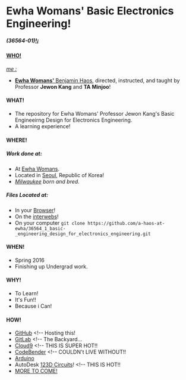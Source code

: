 # Ewha Womans' Basic Electronics Engineering!

<html><div><p><h5>(36564-01)<a href="https://a-haos-at-ewha.github.io/36564_1_basic-_engineering_design_for_electronics_engineering/index.html" target="_blank">!&iexcl;</h5></p></div></html>

#### WHO!

*me :*

* **Ewha Womans'** [Benjamin Haos](http://koreahaos.github.io/), directed, instructed, and taught by Professor **Jewon Kang** and **TA Minjoo**!

#### WHAT!

* The repository for Ewha Womans' Professor Jewon Kang's Basic Engineeirng Design for Electronics Engineering.
* A learning experience!

#### WHERE!

##### Work done at:

* At [Ewha Womans](http://www.ewha.ac.kr/).
* Located in [Seoul](https://gist.github.com/anonymous/a43f407eca47d0a6c292a6512bfdf1a8), Republic of Korea!
* *[Milwaukee](https://gist.github.com/65bda82c4b2307c5c5e8533080044d36) born and bred.*

##### Files Located at:

* In your [Browser](https://a-haos-at-ewha.github.io/36564_1_basic-_engineering_design_for_electronics_engineering/)!
* On the [interwebs](https://github.com/a-haos-at-ewha/36564_1_basic-_engineering_design_for_electronics_engineering)!
* On your computer ```git clone https://github.com/a-haos-at-ewha/36564_1_basic-_engineering_design_for_electronics_engineering.git```

#### WHEN!

* Spring 2016
* Finishing up Undergrad work.

#### WHY!

* To Learn!
* It's Fun!!
* Because i Can!

#### HOW!

* [GitHub](https://github.com/KoreaHaos) <!-- Hosting this!
* [GitLab](https://gitlab.com/u/koreahaos) <!-- The Backyard...
* [Cloud9](https://c9.io/) <!-- THIS IS SUPER HOT!!
* [CodeBender](https://codebender.cc/home)  <!-- COULDN't LIVE WITHOUT!!
* [Arduino](https://www.arduino.cc/)
* AutoDesk [123D Circuits](https://123d.circuits.io/)! <!-- THIS IS HOT!!
* [MORE TO COME!](http://www.am.ics.keio.ac.jp/~keimiya/researchnote/wp-content/uploads/2013/07/Keepcalmwritecode_1920_10801.png)
